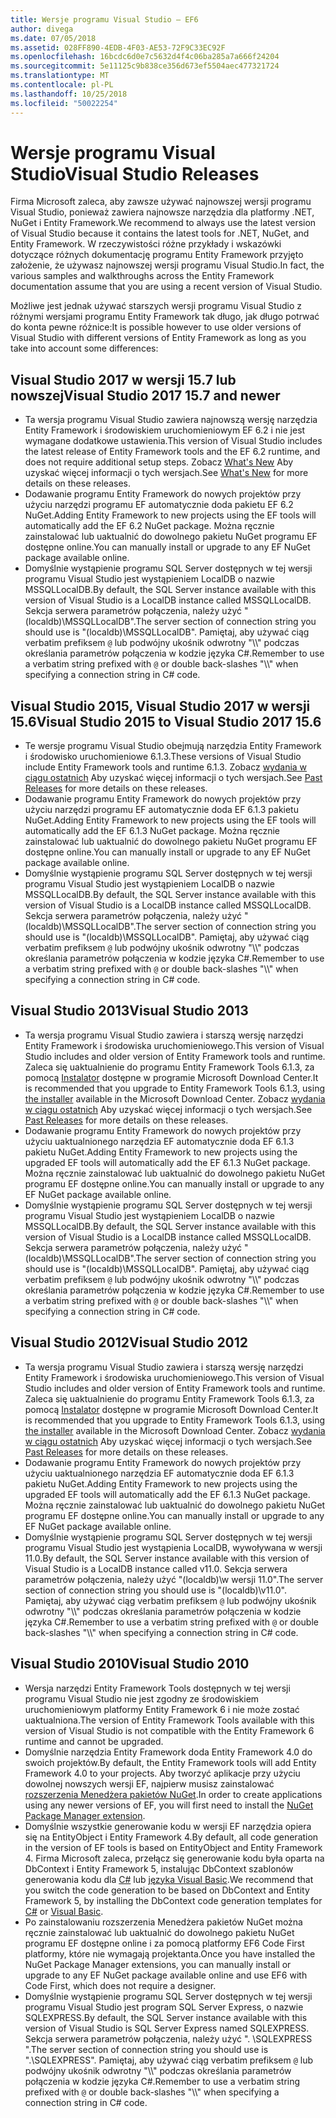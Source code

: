 ```yaml
---
title: Wersje programu Visual Studio — EF6
author: divega
ms.date: 07/05/2018
ms.assetid: 028FF890-4EDB-4F03-AE53-72F9C33EC92F
ms.openlocfilehash: 16bcdc6d0e7c5632d4f4c06ba285a7a666f24204
ms.sourcegitcommit: 5e11125c9b838ce356d673ef5504aec477321724
ms.translationtype: MT
ms.contentlocale: pl-PL
ms.lasthandoff: 10/25/2018
ms.locfileid: "50022254"
---
```

# <a name="visual-studio-releases"></a><span data-ttu-id="aa97b-102">Wersje programu Visual Studio</span><span class="sxs-lookup"><span data-stu-id="aa97b-102">Visual Studio Releases</span></span>

<span data-ttu-id="aa97b-103">Firma Microsoft zaleca, aby zawsze używać najnowszej wersji programu Visual Studio, ponieważ zawiera najnowsze narzędzia dla platformy .NET, NuGet i Entity Framework.</span><span class="sxs-lookup"><span data-stu-id="aa97b-103">We recommend to always use the latest version of Visual Studio because it contains the latest tools for .NET, NuGet, and Entity Framework.</span></span>
<span data-ttu-id="aa97b-104">W rzeczywistości różne przykłady i wskazówki dotyczące różnych dokumentację programu Entity Framework przyjęto założenie, że używasz najnowszej wersji programu Visual Studio.</span><span class="sxs-lookup"><span data-stu-id="aa97b-104">In fact, the various samples and walkthroughs across the Entity Framework documentation assume that you are using a recent version of Visual Studio.</span></span>

<span data-ttu-id="aa97b-105">Możliwe jest jednak używać starszych wersji programu Visual Studio z różnymi wersjami programu Entity Framework tak długo, jak długo potrwać do konta pewne różnice:</span><span class="sxs-lookup"><span data-stu-id="aa97b-105">It is possible however to use older versions of Visual Studio with different versions of Entity Framework as long as you take into account some differences:</span></span>

## <a name="visual-studio-2017-157-and-newer"></a><span data-ttu-id="aa97b-106">Visual Studio 2017 w wersji 15.7 lub nowszej</span><span class="sxs-lookup"><span data-stu-id="aa97b-106">Visual Studio 2017 15.7 and newer</span></span>

- <span data-ttu-id="aa97b-107">Ta wersja programu Visual Studio zawiera najnowszą wersję narzędzia Entity Framework i środowiskiem uruchomieniowym EF 6.2 i nie jest wymagane dodatkowe ustawienia.</span><span class="sxs-lookup"><span data-stu-id="aa97b-107">This version of Visual Studio includes the latest release of Entity Framework tools and the EF 6.2 runtime, and does not require additional setup steps.</span></span>
<span data-ttu-id="aa97b-108">Zobacz [What's New](~/ef6/what-is-new/index.md) Aby uzyskać więcej informacji o tych wersjach.</span><span class="sxs-lookup"><span data-stu-id="aa97b-108">See [What's New](~/ef6/what-is-new/index.md) for more details on these releases.</span></span>
- <span data-ttu-id="aa97b-109">Dodawanie programu Entity Framework do nowych projektów przy użyciu narzędzi programu EF automatycznie doda pakietu EF 6.2 NuGet.</span><span class="sxs-lookup"><span data-stu-id="aa97b-109">Adding Entity Framework to new projects using the EF tools will automatically add the EF 6.2 NuGet package.</span></span>
<span data-ttu-id="aa97b-110">Można ręcznie zainstalować lub uaktualnić do dowolnego pakietu NuGet programu EF dostępne online.</span><span class="sxs-lookup"><span data-stu-id="aa97b-110">You can manually install or upgrade to any EF NuGet package available online.</span></span>
- <span data-ttu-id="aa97b-111">Domyślnie wystąpienie programu SQL Server dostępnych w tej wersji programu Visual Studio jest wystąpieniem LocalDB o nazwie MSSQLLocalDB.</span><span class="sxs-lookup"><span data-stu-id="aa97b-111">By default, the SQL Server instance available with this version of Visual Studio is a LocalDB instance called MSSQLLocalDB.</span></span>
<span data-ttu-id="aa97b-112">Sekcja serwera parametrów połączenia, należy użyć "(localdb)\\MSSQLLocalDB".</span><span class="sxs-lookup"><span data-stu-id="aa97b-112">The server section of connection string you should use is "(localdb)\\MSSQLLocalDB".</span></span>
<span data-ttu-id="aa97b-113">Pamiętaj, aby używać ciąg verbatim prefiksem `@` lub podwójny ukośnik odwrotny "\\\\" podczas określania parametrów połączenia w kodzie języka C#.</span><span class="sxs-lookup"><span data-stu-id="aa97b-113">Remember to use a verbatim string prefixed with `@` or double back-slashes "\\\\" when specifying a connection string in C# code.</span></span>  


## <a name="visual-studio-2015-to-visual-studio-2017-156"></a><span data-ttu-id="aa97b-114">Visual Studio 2015, Visual Studio 2017 w wersji 15.6</span><span class="sxs-lookup"><span data-stu-id="aa97b-114">Visual Studio 2015 to Visual Studio 2017 15.6</span></span>

- <span data-ttu-id="aa97b-115">Te wersje programu Visual Studio obejmują narzędzia Entity Framework i środowisko uruchomieniowe 6.1.3.</span><span class="sxs-lookup"><span data-stu-id="aa97b-115">These versions of Visual Studio include Entity Framework tools and runtime 6.1.3.</span></span>
<span data-ttu-id="aa97b-116">Zobacz [wydania w ciągu ostatnich](~/ef6/what-is-new/past-releases.md#ef-613) Aby uzyskać więcej informacji o tych wersjach.</span><span class="sxs-lookup"><span data-stu-id="aa97b-116">See [Past Releases](~/ef6/what-is-new/past-releases.md#ef-613) for more details on these releases.</span></span>
- <span data-ttu-id="aa97b-117">Dodawanie programu Entity Framework do nowych projektów przy użyciu narzędzi programu EF automatycznie doda EF 6.1.3 pakietu NuGet.</span><span class="sxs-lookup"><span data-stu-id="aa97b-117">Adding Entity Framework to new projects using the EF tools will automatically add the EF 6.1.3 NuGet package.</span></span>
<span data-ttu-id="aa97b-118">Można ręcznie zainstalować lub uaktualnić do dowolnego pakietu NuGet programu EF dostępne online.</span><span class="sxs-lookup"><span data-stu-id="aa97b-118">You can manually install or upgrade to any EF NuGet package available online.</span></span>
- <span data-ttu-id="aa97b-119">Domyślnie wystąpienie programu SQL Server dostępnych w tej wersji programu Visual Studio jest wystąpieniem LocalDB o nazwie MSSQLLocalDB.</span><span class="sxs-lookup"><span data-stu-id="aa97b-119">By default, the SQL Server instance available with this version of Visual Studio is a LocalDB instance called MSSQLLocalDB.</span></span>
<span data-ttu-id="aa97b-120">Sekcja serwera parametrów połączenia, należy użyć "(localdb)\\MSSQLLocalDB".</span><span class="sxs-lookup"><span data-stu-id="aa97b-120">The server section of connection string you should use is "(localdb)\\MSSQLLocalDB".</span></span>
<span data-ttu-id="aa97b-121">Pamiętaj, aby używać ciąg verbatim prefiksem `@` lub podwójny ukośnik odwrotny "\\\\" podczas określania parametrów połączenia w kodzie języka C#.</span><span class="sxs-lookup"><span data-stu-id="aa97b-121">Remember to use a verbatim string prefixed with `@` or double back-slashes "\\\\" when specifying a connection string in C# code.</span></span>  


## <a name="visual-studio-2013"></a><span data-ttu-id="aa97b-122">Visual Studio 2013</span><span class="sxs-lookup"><span data-stu-id="aa97b-122">Visual Studio 2013</span></span>
- <span data-ttu-id="aa97b-123">Ta wersja programu Visual Studio zawiera i starszą wersję narzędzi Entity Framework i środowiska uruchomieniowego.</span><span class="sxs-lookup"><span data-stu-id="aa97b-123">This version of Visual Studio includes and older version of Entity Framework tools and runtime.</span></span>
<span data-ttu-id="aa97b-124">Zaleca się uaktualnienie do programu Entity Framework Tools 6.1.3, za pomocą [Instalator](https://www.microsoft.com/download/details.aspx?id=40762) dostępne w programie Microsoft Download Center.</span><span class="sxs-lookup"><span data-stu-id="aa97b-124">It is recommended that you upgrade to Entity Framework Tools 6.1.3, using [the installer](https://www.microsoft.com/download/details.aspx?id=40762) available in the Microsoft Download Center.</span></span>
<span data-ttu-id="aa97b-125">Zobacz [wydania w ciągu ostatnich](~/ef6/what-is-new/past-releases.md#ef-613) Aby uzyskać więcej informacji o tych wersjach.</span><span class="sxs-lookup"><span data-stu-id="aa97b-125">See [Past Releases](~/ef6/what-is-new/past-releases.md#ef-613) for more details on these releases.</span></span>
- <span data-ttu-id="aa97b-126">Dodawanie programu Entity Framework do nowych projektów przy użyciu uaktualnionego narzędzia EF automatycznie doda EF 6.1.3 pakietu NuGet.</span><span class="sxs-lookup"><span data-stu-id="aa97b-126">Adding Entity Framework to new projects using the upgraded EF tools will automatically add the EF 6.1.3 NuGet package.</span></span>
<span data-ttu-id="aa97b-127">Można ręcznie zainstalować lub uaktualnić do dowolnego pakietu NuGet programu EF dostępne online.</span><span class="sxs-lookup"><span data-stu-id="aa97b-127">You can manually install or upgrade to any EF NuGet package available online.</span></span>
- <span data-ttu-id="aa97b-128">Domyślnie wystąpienie programu SQL Server dostępnych w tej wersji programu Visual Studio jest wystąpieniem LocalDB o nazwie MSSQLLocalDB.</span><span class="sxs-lookup"><span data-stu-id="aa97b-128">By default, the SQL Server instance available with this version of Visual Studio is a LocalDB instance called MSSQLLocalDB.</span></span>
<span data-ttu-id="aa97b-129">Sekcja serwera parametrów połączenia, należy użyć "(localdb)\\MSSQLLocalDB".</span><span class="sxs-lookup"><span data-stu-id="aa97b-129">The server section of connection string you should use is "(localdb)\\MSSQLLocalDB".</span></span>
<span data-ttu-id="aa97b-130">Pamiętaj, aby używać ciąg verbatim prefiksem `@` lub podwójny ukośnik odwrotny "\\\\" podczas określania parametrów połączenia w kodzie języka C#.</span><span class="sxs-lookup"><span data-stu-id="aa97b-130">Remember to use a verbatim string prefixed with `@` or double back-slashes "\\\\" when specifying a connection string in C# code.</span></span>  

## <a name="visual-studio-2012"></a><span data-ttu-id="aa97b-131">Visual Studio 2012</span><span class="sxs-lookup"><span data-stu-id="aa97b-131">Visual Studio 2012</span></span>

- <span data-ttu-id="aa97b-132">Ta wersja programu Visual Studio zawiera i starszą wersję narzędzi Entity Framework i środowiska uruchomieniowego.</span><span class="sxs-lookup"><span data-stu-id="aa97b-132">This version of Visual Studio includes and older version of Entity Framework tools and runtime.</span></span>
<span data-ttu-id="aa97b-133">Zaleca się uaktualnienie do programu Entity Framework Tools 6.1.3, za pomocą [Instalator](https://www.microsoft.com/download/details.aspx?id=40762) dostępne w programie Microsoft Download Center.</span><span class="sxs-lookup"><span data-stu-id="aa97b-133">It is recommended that you upgrade to Entity Framework Tools 6.1.3, using [the installer](https://www.microsoft.com/download/details.aspx?id=40762) available in the Microsoft Download Center.</span></span>
<span data-ttu-id="aa97b-134">Zobacz [wydania w ciągu ostatnich](~/ef6/what-is-new/past-releases.md#ef-613) Aby uzyskać więcej informacji o tych wersjach.</span><span class="sxs-lookup"><span data-stu-id="aa97b-134">See [Past Releases](~/ef6/what-is-new/past-releases.md#ef-613) for more details on these releases.</span></span>
- <span data-ttu-id="aa97b-135">Dodawanie programu Entity Framework do nowych projektów przy użyciu uaktualnionego narzędzia EF automatycznie doda EF 6.1.3 pakietu NuGet.</span><span class="sxs-lookup"><span data-stu-id="aa97b-135">Adding Entity Framework to new projects using the upgraded EF tools will automatically add the EF 6.1.3 NuGet package.</span></span>
<span data-ttu-id="aa97b-136">Można ręcznie zainstalować lub uaktualnić do dowolnego pakietu NuGet programu EF dostępne online.</span><span class="sxs-lookup"><span data-stu-id="aa97b-136">You can manually install or upgrade to any EF NuGet package available online.</span></span>
- <span data-ttu-id="aa97b-137">Domyślnie wystąpienie programu SQL Server dostępnych w tej wersji programu Visual Studio jest wystąpienia LocalDB, wywoływana w wersji 11.0.</span><span class="sxs-lookup"><span data-stu-id="aa97b-137">By default, the SQL Server instance available with this version of Visual Studio is a LocalDB instance called v11.0.</span></span>
<span data-ttu-id="aa97b-138">Sekcja serwera parametrów połączenia, należy użyć "(localdb)\\w wersji 11.0".</span><span class="sxs-lookup"><span data-stu-id="aa97b-138">The server section of connection string you should use is "(localdb)\\v11.0".</span></span>
<span data-ttu-id="aa97b-139">Pamiętaj, aby używać ciąg verbatim prefiksem `@` lub podwójny ukośnik odwrotny "\\\\" podczas określania parametrów połączenia w kodzie języka C#.</span><span class="sxs-lookup"><span data-stu-id="aa97b-139">Remember to use a verbatim string prefixed with `@` or double back-slashes "\\\\" when specifying a connection string in C# code.</span></span>  

## <a name="visual-studio-2010"></a><span data-ttu-id="aa97b-140">Visual Studio 2010</span><span class="sxs-lookup"><span data-stu-id="aa97b-140">Visual Studio 2010</span></span>

- <span data-ttu-id="aa97b-141">Wersja narzędzi Entity Framework Tools dostępnych w tej wersji programu Visual Studio nie jest zgodny ze środowiskiem uruchomieniowym platformy Entity Framework 6 i nie może zostać uaktualniona.</span><span class="sxs-lookup"><span data-stu-id="aa97b-141">The version of Entity Framework Tools available with this version of Visual Studio is not compatible with the Entity Framework 6 runtime and cannot be upgraded.</span></span>
- <span data-ttu-id="aa97b-142">Domyślnie narzędzia Entity Framework doda Entity Framework 4.0 do swoich projektów.</span><span class="sxs-lookup"><span data-stu-id="aa97b-142">By default, the Entity Framework tools will add Entity Framework 4.0 to your projects.</span></span>
<span data-ttu-id="aa97b-143">Aby tworzyć aplikacje przy użyciu dowolnej nowszych wersji EF, najpierw musisz zainstalować [rozszerzenia Menedżera pakietów NuGet](https://marketplace.visualstudio.com/items?itemName=NuGetTeam.NuGetPackageManager).</span><span class="sxs-lookup"><span data-stu-id="aa97b-143">In order to create applications using any newer versions of EF, you will first need to install the [NuGet Package Manager extension](https://marketplace.visualstudio.com/items?itemName=NuGetTeam.NuGetPackageManager).</span></span>
- <span data-ttu-id="aa97b-144">Domyślnie wszystkie generowanie kodu w wersji EF narzędzia opiera się na EntityObject i Entity Framework 4.</span><span class="sxs-lookup"><span data-stu-id="aa97b-144">By default, all code generation in the version of EF tools is based on EntityObject and Entity Framework 4.</span></span>
<span data-ttu-id="aa97b-145">Firma Microsoft zaleca, przełącz się generowanie kodu była oparta na DbContext i Entity Framework 5, instalując DbContext szablonów generowania kodu dla [C#](https://marketplace.visualstudio.com/items?itemName=EntityFrameworkTeam.EF5xDbContextGeneratorforC) lub [języka Visual Basic](https://marketplace.visualstudio.com/items?itemName=EntityFrameworkTeam.EF5xDbContextGeneratorforVBNET).</span><span class="sxs-lookup"><span data-stu-id="aa97b-145">We recommend that you switch the code generation to be based on DbContext and Entity Framework 5, by installing the DbContext code generation templates for [C#](https://marketplace.visualstudio.com/items?itemName=EntityFrameworkTeam.EF5xDbContextGeneratorforC) or [Visual Basic](https://marketplace.visualstudio.com/items?itemName=EntityFrameworkTeam.EF5xDbContextGeneratorforVBNET).</span></span>
- <span data-ttu-id="aa97b-146">Po zainstalowaniu rozszerzenia Menedżera pakietów NuGet można ręcznie zainstalować lub uaktualnić do dowolnego pakietu NuGet programu EF dostępne online i za pomocą platformy EF6 Code First platformy, które nie wymagają projektanta.</span><span class="sxs-lookup"><span data-stu-id="aa97b-146">Once you have installed the NuGet Package Manager extensions, you can manually install or upgrade to any EF NuGet package available online and use EF6 with Code First, which does not require a designer.</span></span>
- <span data-ttu-id="aa97b-147">Domyślnie wystąpienie programu SQL Server dostępnych w tej wersji programu Visual Studio jest program SQL Server Express, o nazwie SQLEXPRESS.</span><span class="sxs-lookup"><span data-stu-id="aa97b-147">By default, the SQL Server instance available with this version of Visual Studio is SQL Server Express named SQLEXPRESS.</span></span>
<span data-ttu-id="aa97b-148">Sekcja serwera parametrów połączenia, należy użyć ". \\SQLEXPRESS ".</span><span class="sxs-lookup"><span data-stu-id="aa97b-148">The server section of connection string you should use is ".\\SQLEXPRESS".</span></span>
<span data-ttu-id="aa97b-149">Pamiętaj, aby używać ciąg verbatim prefiksem `@` lub podwójny ukośnik odwrotny "\\\\" podczas określania parametrów połączenia w kodzie języka C#.</span><span class="sxs-lookup"><span data-stu-id="aa97b-149">Remember to use a verbatim string prefixed with `@` or double back-slashes "\\\\" when specifying a connection string in C# code.</span></span>
